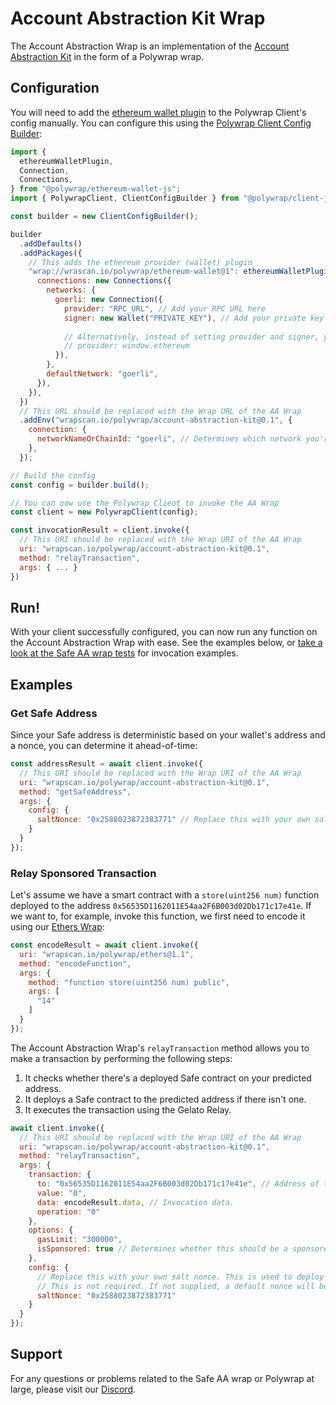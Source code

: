 # Account Abstraction Kit Wrap

The Account Abstraction Wrap is an implementation of the [Account Abstraction Kit](https://github.com/safe-global/safe-core-sdk/tree/main/packages/account-abstraction-kit) in the form of a Polywrap wrap.


## Configuration
You will need to add the [ethereum wallet plugin](https://github.com/polywrap/ethereum-wallet) to the Polywrap Client's config manually. You can configure this using the [Polywrap Client Config Builder](https://docs.polywrap.io/tutorials/use-wraps/configure-client):

```javascript
import {
  ethereumWalletPlugin,
  Connection,
  Connections,
} from "@polywrap/ethereum-wallet-js";
import { PolywrapClient, ClientConfigBuilder } from "@polywrap/client-js";

const builder = new ClientConfigBuilder();

builder
  .addDefaults()
  .addPackages({
    // This adds the ethereum provider (wallet) plugin
    "wrap://wrascan.io/polywrap/ethereum-wallet@1": ethereumWalletPlugin({
      connections: new Connections({
        networks: {
          goerli: new Connection({        
            provider: "RPC_URL", // Add your RPC URL here
            signer: new Wallet("PRIVATE_KEY"), // Add your private key here
            
            // Alternatively, instead of setting provider and signer, you can simply use window.ethereum as your provider:
            // provider: window.ethereum
          }),
        },
        defaultNetwork: "goerli",
      }),
    }),
  })
  // This URL should be replaced with the Wrap URL of the AA Wrap
  .addEnv("wrapscan.io/polywrap/account-abstraction-kit@0.1", {
    connection: {
      networkNameOrChainId: "goerli", // Determines which network you're using
    },
  });

// Build the config
const config = builder.build();

// You can now use the Polywrap Client to invoke the AA Wrap
const client = new PolywrapClient(config);

const invocationResult = client.invoke({
  // This URI should be replaced with the Wrap URI of the AA Wrap
  uri: "wrapscan.io/polywrap/account-abstraction-kit@0.1",
  method: "relayTransaction",
  args: { ... }
})
```

## Run!

With your client successfully configured, you can now run any function on the Account Abstraction Wrap with ease.
See the examples below, or [take a look at the Safe AA wrap tests](https://github.com/polywrap/safe-core-wrap/tree/main/wraps/account-abstraction-kit/tests) for invocation examples.

## Examples

### Get Safe Address

Since your Safe address is deterministic based on your wallet's address and a nonce, you can determine it ahead-of-time:

```javascript
const addressResult = await client.invoke({
  // This URI should be replaced with the Wrap URI of the AA Wrap
  uri: "wrapscan.io/polywrap/account-abstraction-kit@0.1",
  method: "getSafeAddress",
  args: {
    config: {
      saltNonce: "0x2588023872383771" // Replace this with your own salt nonce
    }
  }
});
```

### Relay Sponsored Transaction

Let's assume we have a smart contract with a `store(uint256 num)` function deployed to the address `0x56535D1162011E54aa2F6B003d02Db171c17e41e`.
If we want to, for example, invoke this function, we first need to encode it using our [Ethers Wrap](https://github.com/polywrap/ethers):

```javascript
const encodeResult = await client.invoke({
  uri: "wrapscan.io/polywrap/ethers@1.1",
  method: "encodeFunction",
  args: {
    method: "function store(uint256 num) public",
    args: [
      "14"
    ]
  }
});
```

The Account Abstraction Wrap's `relayTransaction` method allows you to make a transaction by performing the following steps:

1. It checks whether there's a deployed Safe contract on your predicted address.
2. It deploys a Safe contract to the predicted address if there isn't one.
3. It executes the transaction using the Gelato Relay.

```javascript
await client.invoke({
  // This URI should be replaced with the Wrap URI of the AA Wrap
  uri: "wrapscan.io/polywrap/account-abstraction-kit@0.1",
  method: "relayTransaction",
  args: {
    transaction: {
      to: "0x56535D1162011E54aa2F6B003d02Db171c17e41e", // Address of the contract you're invoking
      value: "0",
      data: encodeResult.data, // Invocation data.
      operation: "0"
    },
    options: {
      gasLimit: "300000",
      isSponsored: true // Determines whether this should be a sponsored (gasless) transaction or not
    },
    config: {
      // Replace this with your own salt nonce. This is used to deploy your safe contract if there is none.
      // This is not required. If not supplied, a default nonce will be used.
      saltNonce: "0x2588023872383771"
    }
  }
});
```

## Support

For any questions or problems related to the Safe AA wrap or Polywrap at large, please visit our [Discord](https://discord.polywrap.io).
